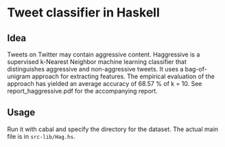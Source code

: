 # Tweet classifier in Haskell 

## Idea

Tweets on Twitter may contain aggressive content. Haggressive is a supervised k-Nearest Neighbor machine learning classifier that distinguishes aggressive and non-aggressive tweets. It uses a bag-of-unigram approach for extracting features. The empirical evaluation of the approach has yielded an average accuracy of 68.57 % of k = 10. See report_haggressive.pdf for the accompanying report.

## Usage

Run it with cabal and specify the directory for the dataset. The
actual main file is in `src-lib/Hag.hs`.

